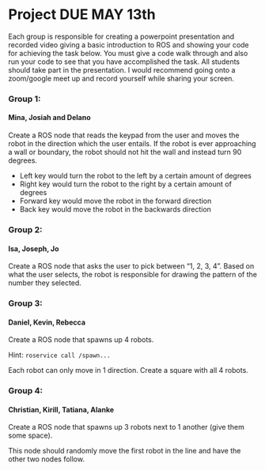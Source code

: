 # Project DUE MAY 13th

Each group is responsible for creating a powerpoint presentation and recorded video giving a basic introduction to ROS and showing your code for achieving the task below. You must give a code walk through and also run your code to see that you have accomplished the task. All students should take part in the presentation. I would recommend going onto a zoom/google meet up and record yourself while sharing your screen.

### Group 1:
#### Mina, Josiah and Delano

Create a ROS node that reads the keypad from the user and moves the robot in the direction which the user entails. If the robot is ever approaching a wall or boundary, the robot should not hit the wall and instead turn 90 degrees.

- Left key would turn the robot to the left by a certain amount of degrees
- Right key would turn the robot to the right by a certain amount of degrees
- Forward key would move the robot in the forward direction
- Back key would move the robot in the backwards direction

### Group 2:

#### Isa, Joseph, Jo

Create a ROS node that asks the user to pick between “1, 2, 3, 4”. Based on what the user selects, the robot is responsible for drawing the pattern of the number they selected.

### Group 3:

#### Daniel, Kevin, Rebecca

Create a ROS node that spawns up 4 robots.

Hint: `roservice call /spawn...`

Each robot can only move in 1 direction. Create a square with all 4 robots.

### Group 4:

#### Christian, Kirill, Tatiana, Alanke

Create a ROS node that spawns up 3 robots next to 1 another (give them some space).

This node should randomly move the first robot in the line and have the other two nodes follow.
